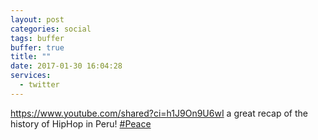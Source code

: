 ```yaml
---
layout: post
categories: social
tags: buffer
buffer: true
title: ""
date: 2017-01-30 16:04:28
services: 
  - twitter
---
```

<a class="url" href="https://www.youtube.com/shared?ci=h1J9On9U6wI" rel="external nofollow" target="_blank">https://www.youtube.com/shared?ci=h1J9On9U6wI</a> a great recap of the history of HipHop in Peru! <a href="https://twitter.com/#!/search?q=%23Peace" title="#Peace" class="hashtag" rel="external nofollow" target="_blank">#Peace</a>

